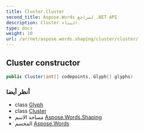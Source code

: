 ```yaml
---
title: Cluster.Cluster
second_title: Aspose.Words لمراجع .NET API
description: Cluster البناء. 
type: docs
weight: 10
url: /ar/net/aspose.words.shaping/cluster/cluster/
---
```

## Cluster constructor

```csharp
public Cluster(int[] codepoints, Glyph[] glyphs)
```

### أنظر أيضا

* class [Glyph](../../glyph/)
* class [Cluster](../)
* مساحة الاسم [Aspose.Words.Shaping](../../cluster/)
* المجسم [Aspose.Words](../../../)


